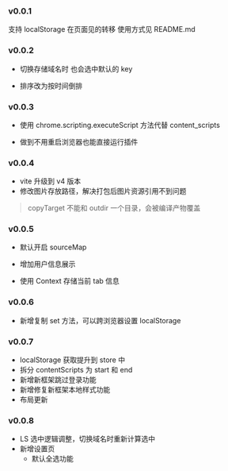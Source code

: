 ### v0.0.1

支持 localStorage 在页面见的转移
使用方式见 README.md

### v0.0.2

- 切换存储域名时 也会选中默认的 key

- 排序改为按时间倒排

### v0.0.3

- 使用 chrome.scripting.executeScript 方法代替 content_scripts

- 做到不用重启浏览器也能直接运行插件

### v0.0.4

- vite 升级到 v4 版本
- 修改图片存放路径，解决打包后图片资源引用不到问题

> copyTarget 不能和 outdir 一个目录，会被编译产物覆盖

### v0.0.5

- 默认开启 sourceMap

- 增加用户信息展示

- 使用 Context 存储当前 tab 信息

### v0.0.6

- 新增复制 set 方法，可以跨浏览器设置 localStorage

### v0.0.7

- localStorage 获取提升到 store 中
- 拆分 contentScripts 为 start 和 end
- 新增新框架跳过登录功能
- 新增修复新框架本地样式功能
- 布局更新

### v0.0.8

- LS 选中逻辑调整，切换域名时重新计算选中
- 新增设置页
  - 默认全选功能
